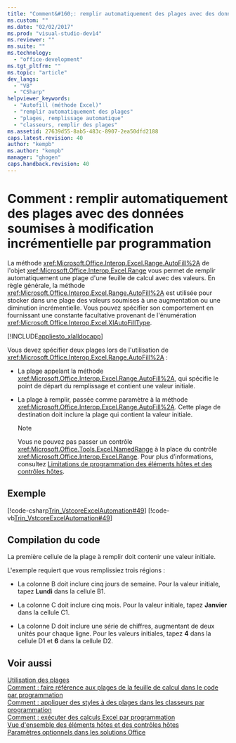 ```yaml
---
title: "Comment&#160;: remplir automatiquement des plages avec des donn&#233;es soumises &#224; modification incr&#233;mentielle par programmation | Microsoft Docs"
ms.custom: ""
ms.date: "02/02/2017"
ms.prod: "visual-studio-dev14"
ms.reviewer: ""
ms.suite: ""
ms.technology: 
  - "office-development"
ms.tgt_pltfrm: ""
ms.topic: "article"
dev_langs: 
  - "VB"
  - "CSharp"
helpviewer_keywords: 
  - "Autofill (méthode Excel)"
  - "remplir automatiquement des plages"
  - "plages, remplissage automatique"
  - "classeurs, remplir des plages"
ms.assetid: 27639d55-8ab5-483c-8907-2ea50dfd2188
caps.latest.revision: 40
author: "kempb"
ms.author: "kempb"
manager: "ghogen"
caps.handback.revision: 40
---
```

# Comment&#160;: remplir automatiquement des plages avec des donn&#233;es soumises &#224; modification incr&#233;mentielle par programmation
  La méthode <xref:Microsoft.Office.Interop.Excel.Range.AutoFill%2A> de l'objet <xref:Microsoft.Office.Interop.Excel.Range> vous permet de remplir automatiquement une plage d'une feuille de calcul avec des valeurs.  En règle générale, la méthode <xref:Microsoft.Office.Interop.Excel.Range.AutoFill%2A> est utilisée pour stocker dans une plage des valeurs soumises à une augmentation ou une diminution incrémentielle.  Vous pouvez spécifier son comportement en fournissant une constante facultative provenant de l'énumération <xref:Microsoft.Office.Interop.Excel.XlAutoFillType>.  
  
 [!INCLUDE[appliesto_xlalldocapp](../vsto/includes/appliesto-xlalldocapp-md.md)]  
  
 Vous devez spécifier deux plages lors de l'utilisation de <xref:Microsoft.Office.Interop.Excel.Range.AutoFill%2A> :  
  
-   La plage appelant la méthode <xref:Microsoft.Office.Interop.Excel.Range.AutoFill%2A>, qui spécifie le point de départ du remplissage et contient une valeur initiale.  
  
-   La plage à remplir, passée comme paramètre à la méthode <xref:Microsoft.Office.Interop.Excel.Range.AutoFill%2A>.  Cette plage de destination doit inclure la plage qui contient la valeur initiale.  
  
    > [!NOTE]  
    >  Vous ne pouvez pas passer un contrôle <xref:Microsoft.Office.Tools.Excel.NamedRange> à la place du contrôle <xref:Microsoft.Office.Interop.Excel.Range>.  Pour plus d’informations, consultez [Limitations de programmation des éléments hôtes et des contrôles hôtes](../vsto/programmatic-limitations-of-host-items-and-host-controls.md).  
  
## Exemple  
 [!code-csharp[Trin_VstcoreExcelAutomation#49](../snippets/csharp/VS_Snippets_OfficeSP/Trin_VstcoreExcelAutomation/CS/Sheet1.cs#49)]
 [!code-vb[Trin_VstcoreExcelAutomation#49](../snippets/visualbasic/VS_Snippets_OfficeSP/Trin_VstcoreExcelAutomation/VB/Sheet1.vb#49)]  
  
## Compilation du code  
 La première cellule de la plage à remplir doit contenir une valeur initiale.  
  
 L'exemple requiert que vous remplissiez trois régions :  
  
-   La colonne B doit inclure cinq jours de semaine.  Pour la valeur initiale, tapez **Lundi** dans la cellule B1.  
  
-   La colonne C doit inclure cinq mois.  Pour la valeur initiale, tapez **Janvier** dans la cellule C1.  
  
-   La colonne D doit inclure une série de chiffres, augmentant de deux unités pour chaque ligne.  Pour les valeurs initiales, tapez **4** dans la cellule D1 et **6** dans la cellule D2.  
  
## Voir aussi  
 [Utilisation des plages](../vsto/working-with-ranges.md)   
 [Comment : faire référence aux plages de la feuille de calcul dans le code par programmation](../vsto/how-to-programmatically-refer-to-worksheet-ranges-in-code.md)   
 [Comment : appliquer des styles à des plages dans les classeurs par programmation](../vsto/how-to-programmatically-apply-styles-to-ranges-in-workbooks.md)   
 [Comment : exécuter des calculs Excel par programmation](../vsto/how-to-programmatically-run-excel-calculations-programmatically.md)   
 [Vue d'ensemble des éléments hôtes et des contrôles hôtes](../vsto/host-items-and-host-controls-overview.md)   
 [Paramètres optionnels dans les solutions Office](../vsto/optional-parameters-in-office-solutions.md)  
  
  